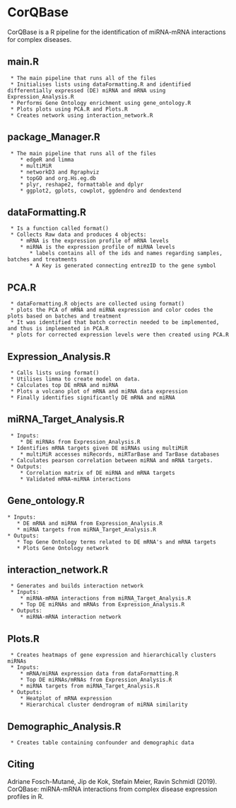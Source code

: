 # CorQBase

CorQBase is a R pipeline for the identification of miRNA-mRNA interactions for complex diseases. 

## main.R
     * The main pipeline that runs all of the files
     * Initialises lists using dataFormatting.R and identified differentially expressed (DE) miRNA and mRNA using Expression_Analysis.R
     * Performs Gene Ontology enrichment using gene_ontology.R
     * Plots plots using PCA.R and Plots.R
     * Creates network using interaction_network.R
     
## package_Manager.R
     * The main pipeline that runs all of the files
        * edgeR and limma
        * multiMiR
        * networkD3 and Rgraphviz
        * topGO and org.Hs.eg.db
        * plyr, reshape2, formattable and dplyr
        * ggplot2, gplots, cowplot, ggdendro and dendextend

## dataFormatting.R
     * Is a function called format()
     * Collects Raw data and produces 4 objects:
        * mRNA is the expression profile of mRNA levels
        * miRNA is the expression profile of miRNA levels
           * labels contains all of the ids and names regarding samples, batches and treatments
           * A Key is generated connecting entrezID to the gene symbol
           
## PCA.R
     * dataFormatting.R objects are collected using format()
     * plots the PCA of mRNA and miRNA expression and color codes the plots based on batches and treatment
     * It was identified that batch correctin needed to be implemented, and thus is implemented in PCA.R
     * plots for corrected expression levels were then created using PCA.R
     
## Expression_Analysis.R
     * Calls lists using format()
     * Utilises limma to create model on data. 
     * Calculates top DE mRNA and miRNA
     * Plots a volcano plot of mRNA and miRNA data expression 
     * Finally identifies significantly DE mRNA and miRNA
     
## miRNA_Target_Analysis.R
     * Inputs:
        * DE miRNAs from Expression_Analysis.R
     * Identifies mRNA targets given DE miRNAs using multiMiR
        * multiMiR accesses miRecords, miRTarBase and TarBase databases
     * Calculates pearson correlation between miRNA and mRNA targets.
     * Outputs:
        * Correlation matrix of DE miRNA and mRNA targets
        * Validated mRNA-miRNA interactions

## Gene_ontology.R
    * Inputs:
       * DE mRNA and miRNA from Expression_Analysis.R
       * miRNA targets from miRNA_Target_Analysis.R      
    * Outputs:
       * Top Gene Ontology terms related to DE mRNA's and mRNA targets
       * Plots Gene Ontology network
    
## interaction_network.R
     * Generates and builds interaction network
     * Inputs:
        * miRNA-mRNA interactions from miRNA_Target_Analysis.R
        * Top DE miRNAs and mRNAs from Expression_Analysis.R
     * Outputs: 
        * miRNA-mRNA interaction network 
     
## Plots.R
     * Creates heatmaps of gene expression and hierarchically clusters miRNAs
     * Inputs:
        * mRNA/miRNA expression data from dataFormatting.R
        * Top DE miRNAs/mRNAs from Expression_Analysis.R
        * miRNA targets from miRNA_Target_Analysis.R
     * Outputs: 
        * Heatplot of mRNA expression
        * Hierarchical cluster dendrogram of miRNA similarity
        
## Demographic_Analysis.R
     * Creates table containing confounder and demographic data

## Citing
Adriane Fosch-Mutané, Jip de Kok, Stefain Meier, Ravin Schmidl (2019). CorQBase: miRNA-mRNA interactions from complex disease expression profiles in R.
